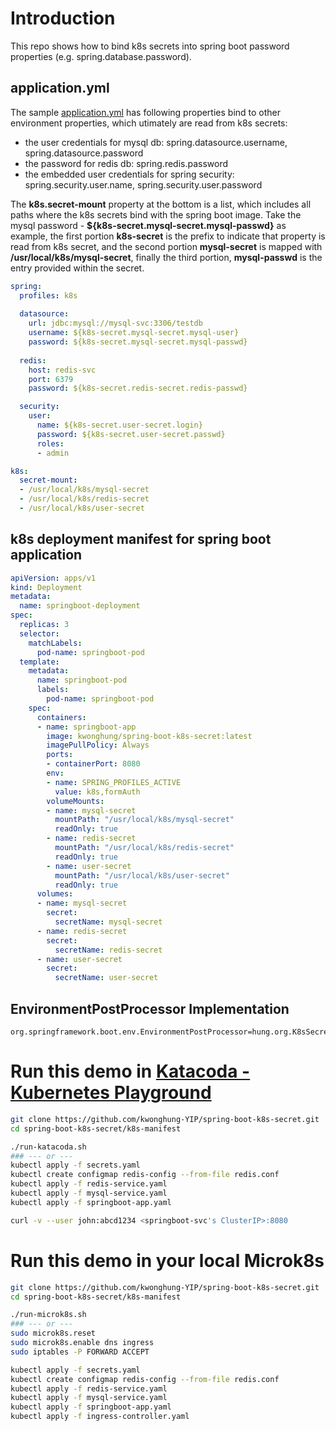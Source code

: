 # Introduction
This repo shows how to bind k8s secrets into spring boot password properties (e.g. spring.database.password).

## application.yml
The sample [application.yml](/src/main/resources/application.yml) has following properties bind to other environment properties, which utimately are read from k8s secrets:

* the user credentials for mysql db: spring.datasource.username, spring.datasource.password
* the password for redis db: spring.redis.password
* the embedded user credentials for spring security: spring.security.user.name, spring.security.user.password

The **k8s.secret-mount** property at the bottom is a list, which includes all paths where the k8s secrets bind with the spring boot image. Take the mysql password - **${k8s-secret.mysql-secret.mysql-passwd}** as example, the first portion **k8s-secret** is the prefix to indicate that property is read from k8s secret, and the second portion **mysql-secret** is mapped with **/usr/local/k8s/mysql-secret**, finally the third portion, **mysql-passwd** is the entry provided within the secret.

```yaml
spring:
  profiles: k8s
 
  datasource:
    url: jdbc:mysql://mysql-svc:3306/testdb
    username: ${k8s-secret.mysql-secret.mysql-user}
    password: ${k8s-secret.mysql-secret.mysql-passwd}
  
  redis:
    host: redis-svc
    port: 6379
    password: ${k8s-secret.redis-secret.redis-passwd}

  security:
    user:
      name: ${k8s-secret.user-secret.login}
      password: ${k8s-secret.user-secret.passwd}
      roles:
      - admin

k8s:
  secret-mount:
  - /usr/local/k8s/mysql-secret
  - /usr/local/k8s/redis-secret
  - /usr/local/k8s/user-secret
```

## k8s deployment manifest for spring boot application
```yaml
apiVersion: apps/v1
kind: Deployment
metadata:
  name: springboot-deployment
spec:
  replicas: 3
  selector:
    matchLabels:
      pod-name: springboot-pod
  template:
    metadata:
      name: springboot-pod
      labels:
        pod-name: springboot-pod
    spec:
      containers:
      - name: springboot-app
        image: kwonghung/spring-boot-k8s-secret:latest
        imagePullPolicy: Always
        ports:
        - containerPort: 8080
        env:
        - name: SPRING_PROFILES_ACTIVE
          value: k8s,formAuth
        volumeMounts:
        - name: mysql-secret
          mountPath: "/usr/local/k8s/mysql-secret"
          readOnly: true
        - name: redis-secret
          mountPath: "/usr/local/k8s/redis-secret"
          readOnly: true
        - name: user-secret
          mountPath: "/usr/local/k8s/user-secret"
          readOnly: true         
      volumes:
      - name: mysql-secret
        secret:
          secretName: mysql-secret
      - name: redis-secret
        secret:
          secretName: redis-secret
      - name: user-secret
        secret:
          secretName: user-secret
```
## EnvironmentPostProcessor Implementation

```properties
org.springframework.boot.env.EnvironmentPostProcessor=hung.org.K8sSecretPostProcessor
```

# Run this demo in [Katacoda - Kubernetes Playground](https://www.katacoda.com/courses/kubernetes/playground)
```bash
git clone https://github.com/kwonghung-YIP/spring-boot-k8s-secret.git
cd spring-boot-k8s-secret/k8s-manifest

./run-katacoda.sh
### --- or ---
kubectl apply -f secrets.yaml
kubectl create configmap redis-config --from-file redis.conf
kubectl apply -f redis-service.yaml
kubectl apply -f mysql-service.yaml
kubectl apply -f springboot-app.yaml

curl -v --user john:abcd1234 <springboot-svc's ClusterIP>:8080
```

# Run this demo in your local Microk8s
```bash
git clone https://github.com/kwonghung-YIP/spring-boot-k8s-secret.git
cd spring-boot-k8s-secret/k8s-manifest

./run-microk8s.sh
### --- or ---
sudo microk8s.reset
sudo microk8s.enable dns ingress
sudo iptables -P FORWARD ACCEPT

kubectl apply -f secrets.yaml
kubectl create configmap redis-config --from-file redis.conf
kubectl apply -f redis-service.yaml
kubectl apply -f mysql-service.yaml
kubectl apply -f springboot-app.yaml
kubectl apply -f ingress-controller.yaml
```
